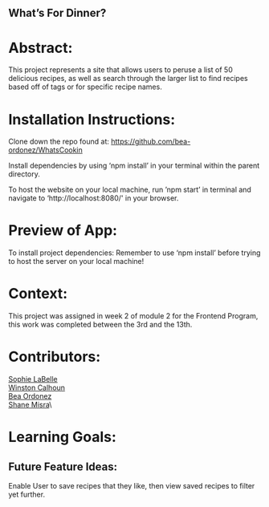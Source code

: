 ## What’s For Dinner?

# Abstract:

This project represents a site that allows users to peruse a list of 50 delicious recipes, as well as search through the larger list to find recipes based off of tags or for specific recipe names.


# Installation Instructions:
Clone down the repo found at: https://github.com/bea-ordonez/WhatsCookin

Install dependencies by using ‘npm install’ in your terminal within the parent directory.

To host the website on your local machine, run ’npm start’ in terminal and navigate to ‘http://localhost:8080/' in your browser.

# Preview of App:

To install project dependencies: Remember to use ‘npm install’ before trying to host the server on your local machine!


# Context:
This project was assigned in week 2 of module 2 for the Frontend Program, this work was completed between the 3rd and the 13th.

# Contributors:
[Sophie LaBelle](https://github.com/sophielabelle)\
[Winston Calhoun](https://github.com/WinstonCalhoun)\
[Bea Ordonez](https://github.com/bea-ordonez)\
[Shane Misra](https://github.com/sdmisra)\

# Learning Goals:

## Future Feature Ideas:

Enable User to save recipes that they like, then view saved recipes to filter yet further.
